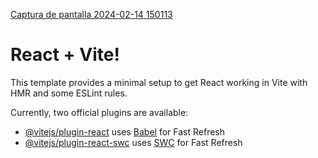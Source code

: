 

[Captura de pantalla 2024-02-14 150113](https://github.com/xaviproton/React-LandingPageViajes/assets/126198919/f0fecdf8-1097-4e0c-a247-f40de1d95636)

# React + Vite!
This template provides a minimal setup to get React working in Vite with HMR and some ESLint rules.

Currently, two official plugins are available:

- [@vitejs/plugin-react](https://github.com/vitejs/vite-plugin-react/blob/main/packages/plugin-react/README.md) uses [Babel](https://babeljs.io/) for Fast Refresh
- [@vitejs/plugin-react-swc](https://github.com/vitejs/vite-plugin-react-swc) uses [SWC](https://swc.rs/) for Fast Refresh
